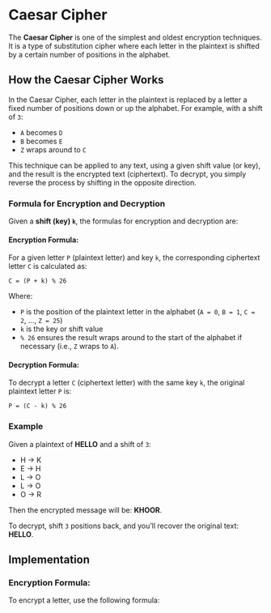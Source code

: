 # Caesar Cipher

The **Caesar Cipher** is one of the simplest and oldest encryption techniques. It is a type of substitution cipher where each letter in the plaintext is shifted by a certain number of positions in the alphabet.

## How the Caesar Cipher Works

In the Caesar Cipher, each letter in the plaintext is replaced by a letter a fixed number of positions down or up the alphabet. For example, with a shift of `3`:
- `A` becomes `D`
- `B` becomes `E`
- `Z` wraps around to `C`

This technique can be applied to any text, using a given shift value (or key), and the result is the encrypted text (ciphertext). To decrypt, you simply reverse the process by shifting in the opposite direction.

### Formula for Encryption and Decryption

Given a **shift (key) `k`**, the formulas for encryption and decryption are:

#### Encryption Formula:
For a given letter `P` (plaintext letter) and key `k`, the corresponding ciphertext letter `C` is calculated as: 

```C = (P + k) % 26```

Where:
- `P` is the position of the plaintext letter in the alphabet (`A = 0`, `B = 1`, `C = 2`, ..., `Z = 25`)
- `k` is the key or shift value
- `% 26` ensures the result wraps around to the start of the alphabet if necessary (i.e., `Z` wraps to `A`).

#### Decryption Formula:
To decrypt a letter `C` (ciphertext letter) with the same key `k`, the original plaintext letter `P` is:

```P = (C - k) % 26```



### Example

Given a plaintext of **HELLO** and a shift of `3`:
- H → K
- E → H
- L → O
- L → O
- O → R

Then the encrypted message will be:  **KHOOR**.

To decrypt, shift `3` positions back, and you’ll recover the original text: **HELLO**.

## Implementation

### Encryption Formula:
To encrypt a letter, use the following formula:
